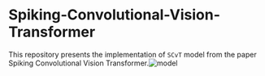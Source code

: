# Spiking-Convolutional-Vision-Transformer
This repository presents the implementation of `SCvT` model from the paper Spiking Convolutional Vision Transformer.![model](model.png)
